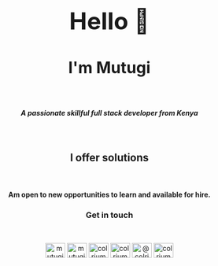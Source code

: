 <h1 align="center" style="font-size: 48px; border-bottom: 1px solid transparent;">Hello 👋</h1>
<h2 align="center" style="font-size: 32px; border-bottom: 1px solid transparent;">I'm Mutugi</h2>
<br>
<h5 align="center">A passionate skillful full stack developer from Kenya</h5>
<br>
<h2 align="center">I offer solutions</h2>
<br>
<h4 align="center">Am open to new opportunities to learn and available for hire.</h4>
<h3 align="center">Get in touch</h3>
<br>
<p align="center">
<a href="https://twitter.com/mutugiriungu" target="blank"><img align="center" src="https://raw.githubusercontent.com/rahuldkjain/github-profile-readme-generator/master/src/images/icons/Social/twitter.svg" alt="mutugiriungu" height="30" width="40" /></a>
<a href="https://linkedin.com/in/mutugiriungu" target="blank"><img align="center" src="https://raw.githubusercontent.com/rahuldkjain/github-profile-readme-generator/master/src/images/icons/Social/linked-in-alt.svg" alt="mutugiriungu" height="30" width="40" /></a>
<a href="https://stackoverflow.com/users/colrium" target="blank"><img align="center" src="https://raw.githubusercontent.com/rahuldkjain/github-profile-readme-generator/master/src/images/icons/Social/stack-overflow.svg" alt="colrium" height="30" width="40" /></a>
<a href="https://fb.com/colrium" target="blank"><img align="center" src="https://raw.githubusercontent.com/rahuldkjain/github-profile-readme-generator/master/src/images/icons/Social/facebook.svg" alt="colrium" height="30" width="40" /></a>
<a href="https://medium.com/@colrium" target="blank"><img align="center" src="https://raw.githubusercontent.com/rahuldkjain/github-profile-readme-generator/master/src/images/icons/Social/medium.svg" alt="@colrium" height="30" width="40" /></a>
<a href="https://discord.gg/colrium" target="blank"><img align="center" src="https://raw.githubusercontent.com/rahuldkjain/github-profile-readme-generator/master/src/images/icons/Social/discord.svg" alt="colrium" height="30" width="40" /></a>
</p>